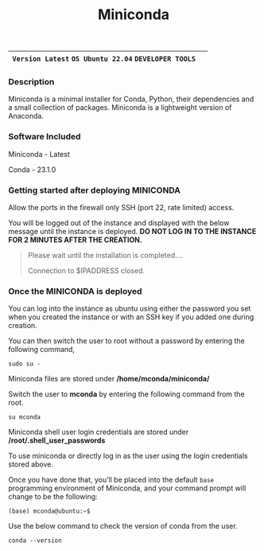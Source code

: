 ﻿---
title: Miniconda
sidebar_label: Miniconda
---

|**`Version Latest` `OS Ubuntu 22.04` `DEVELOPER TOOLS`**|  |
|--------------------------------------------------------|--|


### Description

Miniconda is a minimal installer for Conda, Python, their dependencies and a small collection of packages. Miniconda is a lightweight version of Anaconda. 

### Software Included

Miniconda - Latest

Conda - 23.1.0

### Getting started after deploying MINICONDA

Allow the ports in the firewall only SSH (port 22, rate limited) access.

You will be logged out of the instance and displayed with the below message until the instance is deployed.  **DO NOT LOG IN TO THE INSTANCE FOR 2 MINUTES AFTER THE CREATION.**

> Please wait until the installation is completed.... 
>
> Connection to $IPADDRESS closed.

### Once the MINICONDA is deployed

You can log into the instance as ubuntu using either the password you set when you created the instance or with an SSH key if you added one during creation.

You can then switch the user to root without a password by entering the following command,
~~~
sudo su -
~~~

Miniconda files are stored under **/home/mconda/miniconda/**

Switch the user to **mconda** by entering the following command from the root.  
~~~
su mconda
~~~

Miniconda shell user login credentials are stored under  **/root/.shell_user_passwords**

To use miniconda or directly log in as the user using the login credentials stored above.

Once you have done that, you’ll be placed into the default  `base`  programming environment of Miniconda, and your command prompt will change to be the following:
~~~
(base) mconda@ubuntu:~$
~~~

Use the below command to check the version of conda from the user.
```
conda --version
```
